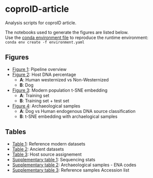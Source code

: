 # coproID-article

Analysis scripts for coproID article.

The notebooks used to generate the figures are listed below.  
Use the [conda environment file](environment.yaml) to reproduce the runtime environment:  
`conda env create -f environment.yaml`


## Figures

- [Figure 1](figures/figure1): Pipeline overview  
- [Figure 2](figures/figure2): Host DNA percentage
    - **A**: Human westernized vs Non-Westernized
    - **B**: Dog
- [Figure 3](): Modern population t-SNE embedding
    - **A**: Training set
    - **B**: Training set + test set
- [Figure 4](): Archaeological samples 
    - **A**: Dog vs Human endogenous DNA source classification
    - **B**: t-SNE embedding with archaelogical samples

## Tables

- [Table 1](tables/table_1_reference_modern_datasets.xlsx): Reference modern datasets
- [Table 2](tables/table_2_archaelogical_datasets.xlsx): Ancient datasets
- [Table 3](): Host source assignement
- [Supplementary table 1](): Sequencing stats
- [Supplementary table 2](): Archaeological samples - ENA codes
- [Supplementary table 3](tables/table_s3_reference_sample_acc_list.xlsx): Reference samples Accession list 
